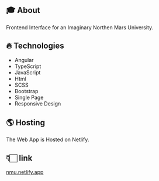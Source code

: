 ## 🎓 About  
Frontend Interface for an Imaginary Northen Mars University.

## 🔥 Technologies  
- Angular
- TypeScript
- JavaScript
- Html
- SCSS
- Bootstrap
- Single Page 
- Responsive Design

## 🌎 Hosting  
The Web App is Hosted on Netlify.


## 👇🏻 link 

[nmu.netlify.app](https://nmu.netlify.app/)
